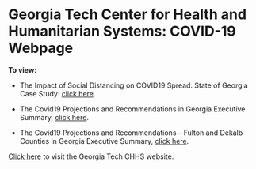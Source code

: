 # Georgia Tech Center for Health and Humanitarian Systems: COVID-19 Webpage

**To view:**
* The Impact of Social Distancing on COVID19 Spread: State of Georgia Case Study: [click here](<https://pkeskinocak.github.io/COVID19GA/>).

* The Covid19 Projections and Recommendations in Georgia Executive Summary, [click here](https://github.com/pkeskinocak/Center-for-Health-and-Humanitarian-Systems/wiki/Covid19-Projections-and-Recommendations-in-Georgia).

* The Covid19 Projections and Recommendations – Fulton and Dekalb Counties in Georgia Executive Summary, [click here](https://github.com/pkeskinocak/Center-for-Health-and-Humanitarian-Systems/wiki/Covid19-Projections-and-Recommendations-–-Fulton-and-Dekalb-Counties-in-Georgia).




[Click here](https://chhs.gatech.edu) to visit the Georgia Tech CHHS website.
